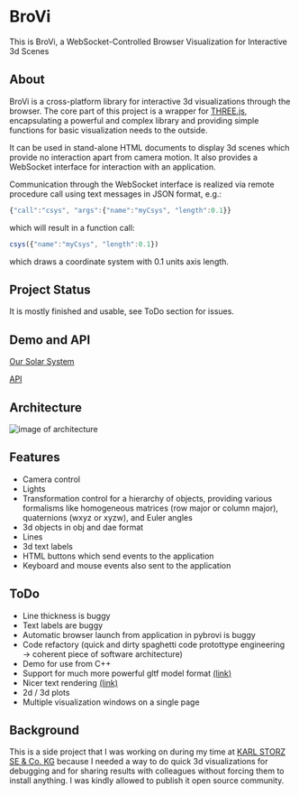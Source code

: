 # BroVi

This is BroVi, a WebSocket-Controlled Browser Visualization for Interactive 3d Scenes

## About

BroVi is a cross-platform library for interactive 3d visualizations through the browser. The core part of this project is a wrapper for [THREE.js](https://threejs.org), encapsulating a powerful and complex library and providing simple functions for basic visualization needs to the outside.

It can be used in stand-alone HTML documents to display 3d scenes which provide no interaction apart from camera motion. It also provides a WebSocket interface for interaction with an application.

Communication through the WebSocket interface is realized via remote procedure call using text messages in JSON format, e.g.:

```javascript
{"call":"csys", "args":{"name":"myCsys", "length":0.1}}
```

which will result in a function call:

```javascript
csys({"name":"myCsys", "length":0.1})
```

which draws a coordinate system with 0.1 units axis length.

## Project Status

It is mostly finished and usable, see ToDo section for issues.

## Demo and API

[Our Solar System](https://mqnc.github.io/brovi/brovi_demo)

[API](https://mqnc.github.io/brovi/api_documentation)

## Architecture

![image of architecture](https://mqnc.github.io/brovi/media/architecture.png)

## Features

* Camera control
* Lights
* Transformation control for a hierarchy of objects, providing various formalisms like homogeneous matrices (row major or column major), quaternions (wxyz or xyzw), and Euler angles
* 3d objects in obj and dae format
* Lines
* 3d text labels
* HTML buttons which send events to the application
* Keyboard and mouse events also sent to the application

## ToDo

* Line thickness is buggy
* Text labels are buggy
* Automatic browser launch from application in pybrovi is buggy
* Code refactory (quick and dirty spaghetti code protottype engineering &rarr; coherent piece of software architecture)
* Demo for use from C++
* Support for much more powerful gltf model format [(link)](https://threejs.org/examples/#webgl_loader_gltf)
* Nicer text rendering [(link)](https://medium.com/@evanwallace/easy-scalable-text-rendering-on-the-gpu-c3f4d782c5ac)
* 2d / 3d plots
* Multiple visualization windows on a single page

## Background

This is a side project that I was working on during my time at [KARL STORZ SE & Co. KG](https://www.karlstorz.com/) because I needed a way to do quick 3d visualizations for debugging and for sharing results with colleagues without forcing them to install anything. I was kindly allowed to publish it open source community.